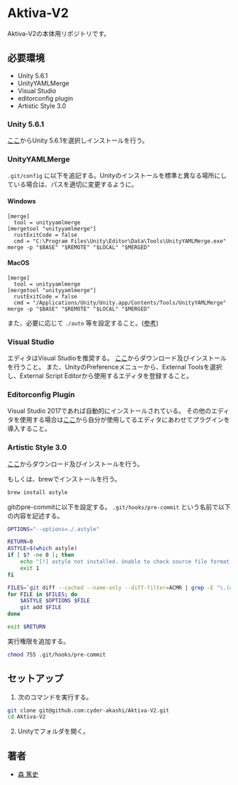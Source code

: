 # Aktiva-V2
Aktiva-V2の本体用リポジトリです。

## 必要環境
* Unity 5.6.1
* UnityYAMLMerge
* Visual Studio
* editorconfig plugin
* Artistic Style 3.0

### Unity 5.6.1
[ここ](https://unity3d.com/jp/get-unity/download/archive)からUnity 5.6.1を選択しインストールを行う。

### UnityYAMLMerge
`.git/config` に以下を追記する。Unityのインストールを標準と異なる場所にしている場合は、パスを適切に変更するように。

#### Windows
```
[merge]
  tool = unityyamlmerge
[mergetool "unityyamlmerge"]
  rustExitCode = false
  cmd = "C:\Program Files\Unity\Editor\Data\Tools\UnityYAMLMerge.exe" merge -p "$BASE" "$REMOTE" "$LOCAL" "$MERGED"
```

#### MacOS
```
[merge]
  tool = unityyamlmerge
[mergetool "unityyamlmerge"]
  rustExitCode = false
  cmd = "/Applications/Unity/Unity.app/Contents/Tools/UnityYAMLMerge" merge -p "$BASE" "$REMOTE" "$LOCAL" "$MERGED"
```

また、必要に応じて `./auto` 等を設定すること。([参考](http://qiita.com/Shaula/items/ebe778c232c30aff46fd))

### Visual Studio
エディタはVisual Studioを推奨する。
[ここ](https://www.visualstudio.com/ja/downloads/)からダウンロード及びインストールを行うこと。
また、UnityのPreferenceメニューから、External Toolsを選択し、External Script Editorから使用するエディタを登録すること。

### Editorconfig Plugin
Visual Studio 2017であれば自動的にインストールされている。
その他のエディタを使用する場合は[ここ](http://editorconfig.org/#download)から自分が使用してるエディタにあわせてプラグインを導入すること。

### Artistic Style 3.0
[ここ](https://sourceforge.net/projects/astyle/files/astyle/astyle%203.0/)からダウンロード及びインストールを行う。

もしくは、brewでインストールを行う。
```sh
brew install astyle
```

gitのpre-commitに以下を設定する。
`.git/hooks/pre-commit` という名前で以下の内容を記述する。
```sh
OPTIONS="--options=./.astyle"

RETURN=0
ASTYLE=$(which astyle)
if [ $? -ne 0 ]; then
	echo "[!] astyle not installed. Unable to check source file format policy." >&2
	exit 1
fi

FILES=`git diff --cached --name-only --diff-filter=ACMR | grep -E "\.(cs)$"`
for FILE in $FILES; do
	$ASTYLE $OPTIONS $FILE
	git add $FILE
done

exit $RETURN
```

実行権限を追加する。
```sh
chmod 755 .git/hooks/pre-commit
```

## セットアップ
1. 次のコマンドを実行する。
```sh
git clone git@github.com:cyder-akashi/Aktiva-V2.git
cd Aktiva-V2
```
2. Unityでフォルダを開く。

## 著者
* [森 篤史](@Mori-Atsushi)
